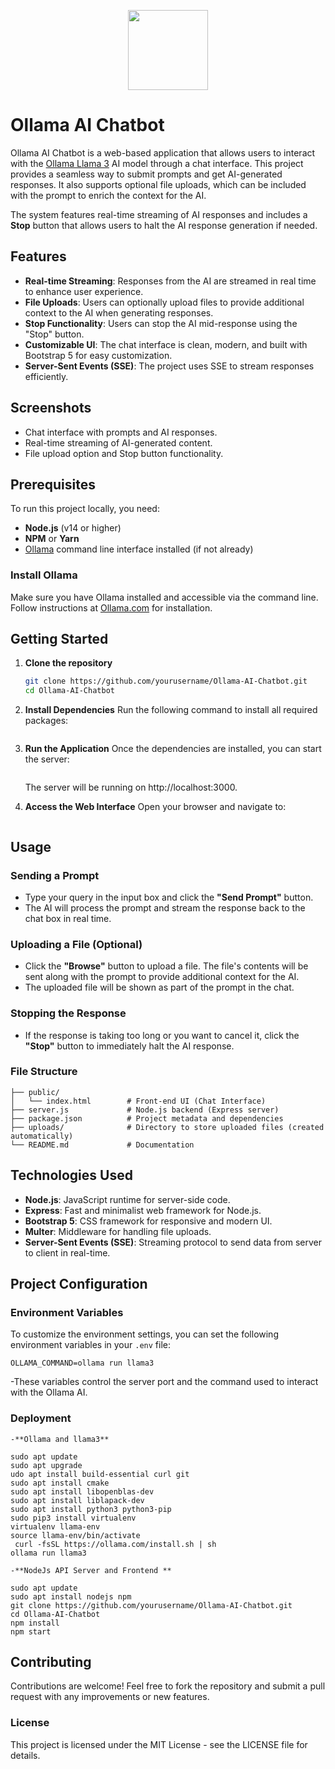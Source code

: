 <p align="center"><a href="https://huggingface.co/meta-llama" target="_blank"><img height="128" src="https://huggingface.co/front/assets/huggingface_logo-noborder.svg"></a></p>

# Ollama AI Chatbot

Ollama AI Chatbot is a web-based application that allows users to interact with the [Ollama Llama 3](https://ollama.com) AI model through a chat interface. This project provides a seamless way to submit prompts and get AI-generated responses. It also supports optional file uploads, which can be included with the prompt to enrich the context for the AI.

The system features real-time streaming of AI responses and includes a **Stop** button that allows users to halt the AI response generation if needed.

## Features

- **Real-time Streaming**: Responses from the AI are streamed in real time to enhance user experience.
- **File Uploads**: Users can optionally upload files to provide additional context to the AI when generating responses.
- **Stop Functionality**: Users can stop the AI mid-response using the "Stop" button.
- **Customizable UI**: The chat interface is clean, modern, and built with Bootstrap 5 for easy customization.
- **Server-Sent Events (SSE)**: The project uses SSE to stream responses efficiently.

## Screenshots

- Chat interface with prompts and AI responses.
- Real-time streaming of AI-generated content.
- File upload option and Stop button functionality.

## Prerequisites

To run this project locally, you need:

- **Node.js** (v14 or higher)
- **NPM** or **Yarn**
- [Ollama](https://ollama.com) command line interface installed (if not already)

### Install Ollama

Make sure you have Ollama installed and accessible via the command line. Follow instructions at [Ollama.com](https://ollama.com/download) for installation.

## Getting Started

1. **Clone the repository**

   ```bash
   git clone https://github.com/yourusername/Ollama-AI-Chatbot.git
   cd Ollama-AI-Chatbot
   ```

2. **Install Dependencies**
   Run the following command to install all required packages:

   ```npm install

   ```

3. **Run the Application**
   Once the dependencies are installed, you can start the server:

   ```npm start

   ```

   The server will be running on http://localhost:3000.

4. **Access the Web Interface**
   Open your browser and navigate to:

```http://localhost:3000

```

## Usage

### Sending a Prompt

- Type your query in the input box and click the **"Send Prompt"** button.
- The AI will process the prompt and stream the response back to the chat box in real time.

### Uploading a File (Optional)

- Click the **"Browse"** button to upload a file. The file's contents will be sent along with the prompt to provide additional context for the AI.
- The uploaded file will be shown as part of the prompt in the chat.

### Stopping the Response

- If the response is taking too long or you want to cancel it, click the **"Stop"** button to immediately halt the AI response.

### File Structure

```
├── public/
│   └── index.html        # Front-end UI (Chat Interface)
├── server.js             # Node.js backend (Express server)
├── package.json          # Project metadata and dependencies
├── uploads/              # Directory to store uploaded files (created automatically)
└── README.md             # Documentation
```

## Technologies Used

- **Node.js**: JavaScript runtime for server-side code.
- **Express**: Fast and minimalist web framework for Node.js.
- **Bootstrap 5**: CSS framework for responsive and modern UI.
- **Multer**: Middleware for handling file uploads.
- **Server-Sent Events (SSE)**: Streaming protocol to send data from server to client in real-time.

## Project Configuration

### Environment Variables

To customize the environment settings, you can set the following environment variables in your `.env` file:

```PORT=3000
OLLAMA_COMMAND=ollama run llama3
```

-These variables control the server port and the command used to interact with the Ollama AI.

### Deployment

    -**Ollama and llama3**

```
sudo apt update
sudo apt upgrade
udo apt install build-essential curl git
sudo apt install cmake
sudo apt install libopenblas-dev
sudo apt install liblapack-dev
sudo apt install python3 python3-pip
sudo pip3 install virtualenv
virtualenv llama-env
source llama-env/bin/activate
 curl -fsSL https://ollama.com/install.sh | sh
ollama run llama3
```

    -**NodeJs API Server and Frontend **

```
sudo apt update
sudo apt install nodejs npm
git clone https://github.com/yourusername/Ollama-AI-Chatbot.git
cd Ollama-AI-Chatbot
npm install
npm start
```

## Contributing

Contributions are welcome! Feel free to fork the repository and submit a pull request with any improvements or new features.

### License

This project is licensed under the MIT License - see the LICENSE file for details.
